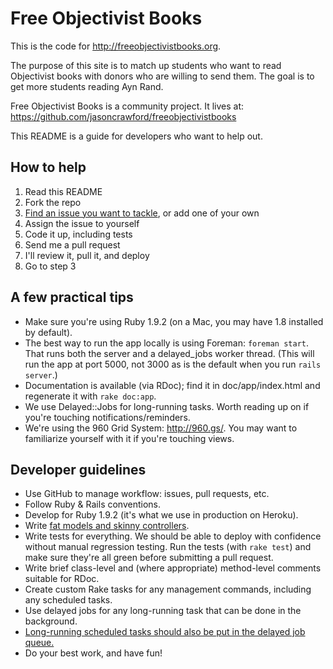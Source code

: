 # Free Objectivist Books

This is the code for http://freeobjectivistbooks.org.

The purpose of this site is to match up students who want to read Objectivist books with donors who are willing to send them. The goal is to get more students reading Ayn Rand.

Free Objectivist Books is a community project. It lives at: https://github.com/jasoncrawford/freeobjectivistbooks

This README is a guide for developers who want to help out.

## How to help

1. Read this README
2. Fork the repo
3. [Find an issue you want to tackle](https://github.com/jasoncrawford/freeobjectivistbooks/issues), or add one of your own
4. Assign the issue to yourself
5. Code it up, including tests
6. Send me a pull request
7. I'll review it, pull it, and deploy
9. Go to step 3

## A few practical tips

* Make sure you're using Ruby 1.9.2 (on a Mac, you may have 1.8 installed by default).
* The best way to run the app locally is using Foreman: `foreman start`. That runs both the server and a delayed_jobs worker thread. (This will run the app at port 5000, not 3000 as is the default when you run `rails server`.)
* Documentation is available (via RDoc); find it in doc/app/index.html and regenerate it with `rake doc:app`.
* We use Delayed::Jobs for long-running tasks. Worth reading up on if you're touching notifications/reminders.
* We're using the 960 Grid System: http://960.gs/. You may want to familiarize yourself with it if you're touching views.

## Developer guidelines

* Use GitHub to manage workflow: issues, pull requests, etc.
* Follow Ruby & Rails conventions.
* Develop for Ruby 1.9.2 (it's what we use in production on Heroku).
* Write [fat models and skinny controllers](http://weblog.jamisbuck.org/2006/10/18/skinny-controller-fat-model).
* Write tests for everything. We should be able to deploy with confidence without manual regression testing. Run the tests (with `rake test`) and make sure they're all green before submitting a pull request.
* Write brief class-level and (where appropriate) method-level comments suitable for RDoc.
* Create custom Rake tasks for any management commands, including any scheduled tasks.
* Use delayed jobs for any long-running task that can be done in the background.
* [Long-running scheduled tasks should also be put in the delayed job queue.](https://devcenter.heroku.com/articles/scheduler#longrunning-jobs)
* Do your best work, and have fun!
